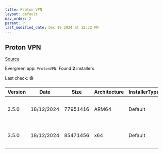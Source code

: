 ```yaml
---
title: Proton VPN
layout: default
nav_order: 2
parent: P
last_modified_date: Dec 19 2024 at 12:32 PM
---
```


## Proton VPN

[Source](https://protonvpn.com/)

Evergreen app: `ProtonVPN`. Found **2** installers.

Last check: 🟢

| Version | Date       | Size     | Architecture | InstallerType | Type | URI                                                                                                                                                                                |
| ------- | ---------- | -------- | ------------ | ------------- | ---- | ---------------------------------------------------------------------------------------------------------------------------------------------------------------------------------- |
| 3.5.0   | 18/12/2024 | 77951416 | ARM64        | Default       | exe  | [https://github.com/ProtonVPN/win-app/releases/download/3.5.0/ProtonVPN_v3.5.0_arm64.exe](https://github.com/ProtonVPN/win-app/releases/download/3.5.0/ProtonVPN_v3.5.0_arm64.exe) |
| 3.5.0   | 18/12/2024 | 85471456 | x64          | Default       | exe  | [https://github.com/ProtonVPN/win-app/releases/download/3.5.0/ProtonVPN_v3.5.0_x64.exe](https://github.com/ProtonVPN/win-app/releases/download/3.5.0/ProtonVPN_v3.5.0_x64.exe)     |
